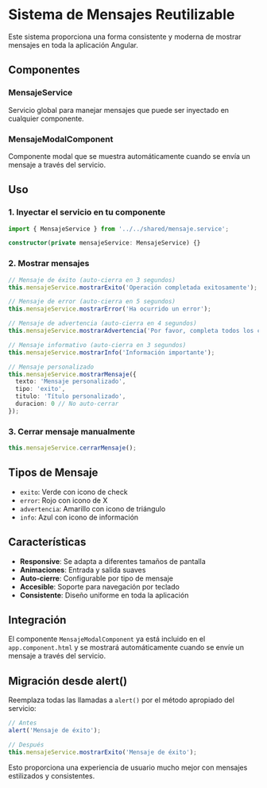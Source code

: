 # Sistema de Mensajes Reutilizable

Este sistema proporciona una forma consistente y moderna de mostrar mensajes en toda la aplicación Angular.

## Componentes

### MensajeService
Servicio global para manejar mensajes que puede ser inyectado en cualquier componente.

### MensajeModalComponent
Componente modal que se muestra automáticamente cuando se envía un mensaje a través del servicio.

## Uso

### 1. Inyectar el servicio en tu componente

```typescript
import { MensajeService } from '../../shared/mensaje.service';

constructor(private mensajeService: MensajeService) {}
```

### 2. Mostrar mensajes

```typescript
// Mensaje de éxito (auto-cierra en 3 segundos)
this.mensajeService.mostrarExito('Operación completada exitosamente');

// Mensaje de error (auto-cierra en 5 segundos)
this.mensajeService.mostrarError('Ha ocurrido un error');

// Mensaje de advertencia (auto-cierra en 4 segundos)
this.mensajeService.mostrarAdvertencia('Por favor, completa todos los campos');

// Mensaje informativo (auto-cierra en 3 segundos)
this.mensajeService.mostrarInfo('Información importante');

// Mensaje personalizado
this.mensajeService.mostrarMensaje({
  texto: 'Mensaje personalizado',
  tipo: 'exito',
  titulo: 'Título personalizado',
  duracion: 0 // No auto-cerrar
});
```

### 3. Cerrar mensaje manualmente

```typescript
this.mensajeService.cerrarMensaje();
```

## Tipos de Mensaje

- `exito`: Verde con icono de check
- `error`: Rojo con icono de X
- `advertencia`: Amarillo con icono de triángulo
- `info`: Azul con icono de información

## Características

- **Responsive**: Se adapta a diferentes tamaños de pantalla
- **Animaciones**: Entrada y salida suaves
- **Auto-cierre**: Configurable por tipo de mensaje
- **Accesible**: Soporte para navegación por teclado
- **Consistente**: Diseño uniforme en toda la aplicación

## Integración

El componente `MensajeModalComponent` ya está incluido en el `app.component.html` y se mostrará automáticamente cuando se envíe un mensaje a través del servicio.

## Migración desde alert()

Reemplaza todas las llamadas a `alert()` por el método apropiado del servicio:

```typescript
// Antes
alert('Mensaje de éxito');

// Después
this.mensajeService.mostrarExito('Mensaje de éxito');
```

Esto proporciona una experiencia de usuario mucho mejor con mensajes estilizados y consistentes. 